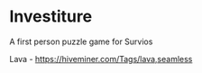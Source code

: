 # Investiture
A first person puzzle game for Survios

Lava - https://hiveminer.com/Tags/lava,seamless